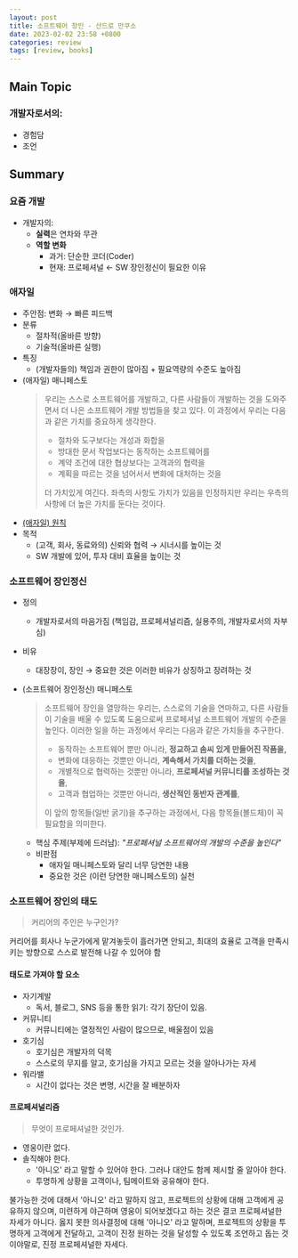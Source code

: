 ```yaml
---
layout: post
title: 소프트웨어 장인 - 산드로 만쿠소
date: 2023-02-02 23:58 +0800
categories: review
tags: [review, books]
---
```


## Main Topic

### 개발자로서의:

- 경험담
- 조언

## Summary

### 요즘 개발

- 개발자의:
  - **실력**은 연차와 무관
  - **역할 변화**
    - 과거: 단순한 코더(Coder) 
    - 현재: 프로페셔널 ← SW 장인정신이 필요한 이유

### 애자일

- 주안점: 변화 → 빠른 피드백
- 분류
  - 절차적(올바른 방향)
  - 기술적(올바른 실행)
- 특징
  - (개발자들의) 책임과 권한이 많아짐 + 필요역량의 수준도 높아짐
- (애자일) 매니페스토 
  > 우리는 스스로 소프트웨어를 개발하고, 다른 사람들이 개발하는 것을 도와주면서 더 나은 소프트웨어 개발 방법들을 찾고 있다. 이 과정에서 우리는 다음과 같은 가치를 중요하게 생각한다.
  >
  > - 절차와 도구보다는 개성과 화합을
  > - 방대한 문서 작업보다는 동작하는 소프트웨어를
  > - 계약 조건에 대한 협상보다는 고객과의 협력을
  > - 계획을 따르는 것을 넘어서서 변화에 대처하는 것을
  >
  > 더 가치있게 여긴다.
  > 좌측의 사항도 가치가 있음을 인정하지만 우리는 우측의 사항에 더 높은 가치를 둔다는 것이다.
- [(애자일) 원칙](https://www.agilealliance.org/agile101/12-principles-behind-the-agile-manifesto/)
- 목적
  - (고객, 회사, 동료와의) 신뢰와 협력 → 시너시를 높이는 것
  - SW 개발에 있어, 투자 대비 효율을 높이는 것

### 소프트웨어 장인정신
- 정의
  - 개발자로서의 마음가짐 (책임감, 프로페셔널리즘, 실용주의, 개발자로서의 자부심)
- 비유
  - 대장장이, 장인 → 중요한 것은 이러한 비유가 상징하고 장려하는 것
- (소프트웨어 장인정신) 매니페스토
  > 소프트웨어 장인을 열망하는 우리는, 스스로의 기술을 연마하고, 다른 사람들이 기술을 배울 수 있도록 도움으로써 프로페셔널 소프트웨어 개발의 수준을 높인다. 이러한 일을 하는 과정에서 우리는 다음과 같은 가치들을 추구한다.
  >
  > - 동작하는 소프트웨어 뿐만 아니라, **정교하고 솜씨 있게 만들어진 작품을,**
  > - 변화에 대응하는 것뿐만 아니라, **계속해서 가치를 더하는 것을**,
  > - 개별적으로 협력하는 것뿐만 아니라, **프로페셔널 커뮤니티를 조성하는 것을**,
  > - 고객과 협업하는 것뿐만 아니라, **생산적인 동반자 관계를**,
  >
  > 이 앞의 항목들(일반 굵기)을 추구하는 과정에서, 다음 항목들(볼드체)이 꼭 필요함을 의미한다.

  - 핵심 주제(부제에 드러남): _"프로페셔널 소프트웨어의 개발의 수준을 높인다"_
  - 비판점
    - 애자일 매니페스토와 달리 너무 당연한 내용
    - 중요한 것은 (이런 당연한 매니페스토의) 실천


### 소프트웨어 장인의 태도

> 커리어의 주인은 누구인가?

커리어를 회사나 누군가에게 맡겨놓듯이 흘러가면 안되고, 최대의 효율로 고객을 만족시키는 방향으로 스스로 발전해 나갈 수 있어야 함


#### 태도로 가져야 할 요소

- 자기계발
  - 독서, 블로그, SNS 등을 통한 읽기: 각기 장단이 있음.
- 커뮤니티
  - 커뮤니티에는 열정적인 사람이 많으므로, 배울점이 있음
- 호기심
  - 호기심은 개발자의 덕목
  - 스스로의 무지를 알고, 호기심을 가지고 모르는 것을 알아나가는 자세
- 워라밸
  - 시간이 없다는 것은 변명, 시간을 잘 배분하자

#### 프로페셔널리즘

> 무엇이 프로페셔널한 것인가.

- 영웅이란 없다.
- 솔직해야 한다.
  - '아니오' 라고 말할 수 있어야 한다. 그러나 대안도 함께 제시할 줄 알아야 한다.
  - 투명하게 상황을 고객이나, 팀메이트와 공유해야 한다.

불가능한 것에 대해서 '아니오' 라고 말하지 않고, 프로젝트의 상황에 대해 고객에게 공유하지 않으며, 미련하게 야근하며 영웅이 되어보겠다고 하는 것은 결코 프로페셔널한 자세가 아니다.
옳지 못한 의사결정에 대해 '아니오' 라고 말하며, 프로젝트의 상황을 투명하게 고객에게 전달하고, 고객이 진정 원하는 것을 달성할 수 있도록 조언하고 돕는 것이야말로, 진정 프로페셔널한 자세다.
